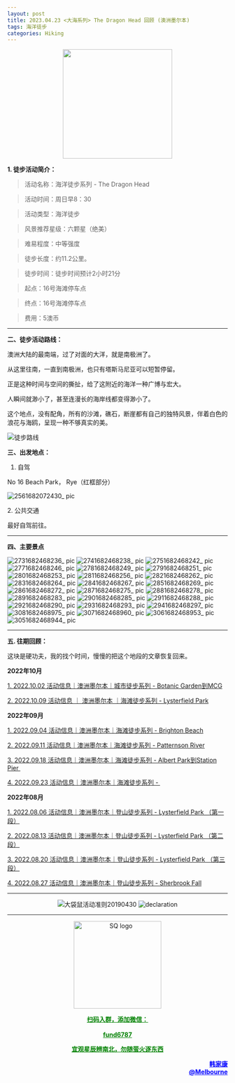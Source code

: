 ```yaml
---
layout: post
title: 2023.04.23 <大海系列> The Dragon Head 回顾 (澳洲墨尔本)
tags: 海洋徒步
categories: Hiking
---
```

<p align="center">
  <img width="250" src="https://user-images.githubusercontent.com/90954432/197183769-043b3cce-ffc5-439d-b355-fc227af37705.jpeg">
</p>

**1. 徒步活动简介：**

> 活动名称：海洋徒步系列 - The Dragon Head

> 活动时间：周日早8：30

> 活动类型：海洋徒步

> 风景推荐星级：六颗星（绝美）

> 难易程度：中等强度

> 徒步长度：约11.2公里。

> 徒步时间：徒步时间预计2小时21分

> 起点：16号海滩停车点

> 终点：16号海滩停车点

> 费用：5澳币

---

**二、徒步活动路线：**

澳洲大陆的最南端，过了对面的大洋，就是南极洲了。

从这里往南，一直到南极洲，也只有塔斯马尼亚可以短暂停留。

正是这种时间与空间的撕扯，给了这附近的海洋一种广博与宏大。

人瞬间就渺小了，甚至连漫长的海岸线都变得渺小了。

这个地点，没有配角，所有的沙滩，礁石，断崖都有自己的独特风景，伴着白色的浪花与海鸥，呈现一种不够真实的美。

![徒步路线](https://user-images.githubusercontent.com/90954432/233614456-3ad0542a-85b7-458d-9513-6a33c3cd0e4a.jpg)

**三、出发地点：**

1. 自驾

No 16 Beach Park， Rye（红框部分）

![2561682072430_ pic](https://user-images.githubusercontent.com/90954432/233614597-0c5a7c6a-d9ad-445c-be76-e2f358021892.jpg)

2. 公共交通

最好自驾前往。

---

**四、主要景点**

![2731682468236_ pic](https://user-images.githubusercontent.com/90954432/234435455-317140db-88c4-4786-87cf-033d38d3ffa9.jpg)
![2741682468238_ pic](https://user-images.githubusercontent.com/90954432/234435463-faa4ec0a-7668-4af4-8d48-a09579f0d891.jpg)
![2751682468242_ pic](https://user-images.githubusercontent.com/90954432/234435478-aa4f4ecd-bd24-43c8-98b1-841a1544284b.jpg)
![2771682468246_ pic](https://user-images.githubusercontent.com/90954432/234435491-7f1e0366-cc6e-4b6f-bd86-7a8459c9a092.jpg)
![2781682468249_ pic](https://user-images.githubusercontent.com/90954432/234435494-7c9dd156-19e1-40bf-b401-3a728b6e96d3.jpg)
![2791682468251_ pic](https://user-images.githubusercontent.com/90954432/234435504-c19c7786-5028-48dd-9950-0f67ab671a0b.jpg)
![2801682468253_ pic](https://user-images.githubusercontent.com/90954432/234435507-465e0216-4abe-4aa2-91c7-81a3fc7bb1ca.jpg)
![2811682468256_ pic](https://user-images.githubusercontent.com/90954432/234435525-828c5974-c3e9-4eb9-953c-d37b9339f292.jpg)
![2821682468262_ pic](https://user-images.githubusercontent.com/90954432/234435537-d21411c0-0314-4460-b8ad-c10e376d8c38.jpg)
![2831682468264_ pic](https://user-images.githubusercontent.com/90954432/234435548-8e0216fe-dc53-476d-9e0e-5dc1b7a8f6e9.jpg)
![2841682468267_ pic](https://user-images.githubusercontent.com/90954432/234435567-c12d7610-c12b-4a15-8776-68130c2d270b.jpg)
![2851682468269_ pic](https://user-images.githubusercontent.com/90954432/234435572-8f48bd4d-3703-42e8-a5c4-96fbc1b9f655.jpg)
![2861682468272_ pic](https://user-images.githubusercontent.com/90954432/234435578-0e79d6f4-ed38-49aa-8043-88dc50ec8f7d.jpg)
![2871682468275_ pic](https://user-images.githubusercontent.com/90954432/234435585-0c6e5fc7-da9b-468d-802d-f33b899f3cc6.jpg)
![2881682468278_ pic](https://user-images.githubusercontent.com/90954432/234435594-9f7eaeed-52be-4133-a03b-1c09996335bb.jpg)
![2891682468283_ pic](https://user-images.githubusercontent.com/90954432/234435596-b62ca388-b193-467a-8107-8aef9c2b018f.jpg)
![2901682468285_ pic](https://user-images.githubusercontent.com/90954432/234435605-b07b1134-bb6e-4985-88d8-e5da9c44d05e.jpg)
![2911682468288_ pic](https://user-images.githubusercontent.com/90954432/234435615-13caf36e-ac79-4b79-a57f-013845812d0f.jpg)
![2921682468290_ pic](https://user-images.githubusercontent.com/90954432/234435618-315f2af9-f01a-4814-b74e-ae2062a0800c.jpg)
![2931682468293_ pic](https://user-images.githubusercontent.com/90954432/234435627-aa2b3448-9030-4019-bb9e-5d1077563309.jpg)
![2941682468297_ pic](https://user-images.githubusercontent.com/90954432/234435632-622f60de-1611-40b8-8819-9725852fb27a.jpg)
![3081682468975_ pic](https://user-images.githubusercontent.com/90954432/234436334-37269c59-a1b6-4ef1-84ba-7b3831bd254e.jpg)
![3071682468960_ pic](https://user-images.githubusercontent.com/90954432/234436344-3da096a0-540f-4d8d-b1b6-505109bec9db.jpg)
![3061682468953_ pic](https://user-images.githubusercontent.com/90954432/234436348-68962286-9aa3-4deb-82a9-c1c7b483c11a.jpg)
![3051682468944_ pic](https://user-images.githubusercontent.com/90954432/234436364-b141f095-205b-454d-b87b-6005f96ef3d1.jpg)

---

**五. 往期回顾：**

这块是硬功夫，我的找个时间，慢慢的把这个地段的文章恢复回来。

**2022年10月**

[1. 2022.10.02 活动信息｜澳洲墨尔本｜城市徒步系列 - Botanic Garden到MCG](http://mp.weixin.qq.com/s?__biz=MzUxOTkxNjMwOA==&mid=2247484978&idx=1&sn=ed5136a1de4c66e2b13caea309ebb671&chksm=f9f31849ce84915fcc661481be2e4f021e4929eea9809e1e76e5d5bcb7be9de2da93369bdbbc&scene=21#wechat_redirect) 

[2. 2022.10.09 活动信息 ｜ 澳洲墨尔本 ｜海滩徒步系列 - Lysterfield Park](http://mp.weixin.qq.com/s?__biz=MzUxOTkxNjMwOA==&mid=2247485002&idx=1&sn=bbd47773ef48aaa6c63583dbb5efd88c&chksm=f9f31831ce849127d1a1f4dae22a577972e7fadcefa2182df92c0480116aa26773c8241231fe&scene=21#wechat_redirect) 

**2022年09月**

 [1. 2022.09.04 活动信息｜澳洲墨尔本｜海滩徒步系列 - Brighton Beach](http://mp.weixin.qq.com/s?__biz=MzUxOTkxNjMwOA==&mid=2247484887&idx=1&sn=0ac1c26615f42f2a8bfa5de6650e3f2d&chksm=f9f31bacce8492ba566188217e312eb29b93f333f2b650b313fba42171b23d0ea55c531fa0f0&scene=21#wechat_redirect) 

 [2. 2022.09.11 活动信息｜澳洲墨尔本｜海滩徒步系列 - Patternson River](http://mp.weixin.qq.com/s?__biz=MzUxOTkxNjMwOA==&mid=2247484911&idx=1&sn=78d7a051c7150c107acc5724620e7d0c&chksm=f9f31b94ce84928293f3fce04622c391b0e2123edd17e96a6a3121da2f8dc8bcfede5f58c282&scene=21#wechat_redirect) 

 [3. 2022.09.18 活动信息｜澳洲墨尔本｜海滩徒步系列 - Albert Park到Station Pier ](http://mp.weixin.qq.com/s?__biz=MzUxOTkxNjMwOA==&mid=2247484932&idx=1&sn=ca58606ae0c386a7b02e8d8dd2d00980&chksm=f9f3187fce84916931f9254bd5887992e0399a27b5e3ec575fc4faeaa387e3255c17dde78012&scene=21#wechat_redirect) 

[4. 2022.09.23 活动信息｜澳洲墨尔本｜海滩徒步系列 - ](http://mp.weixin.qq.com/s?__biz=MzUxOTkxNjMwOA==&mid=2247484955&idx=1&sn=8332e3ba1528657ddd38b4ef9629e32d&chksm=f9f31860ce8491765247027b6ff8deaae1e239dfcfc877ae91a7602053489afdca6f304932aa&scene=21#wechat_redirect) 

**2022年08月**

 [1. 2022.08.06 活动信息｜澳洲墨尔本｜登山徒步系列 - Lysterfield Park （第一段）](http://mp.weixin.qq.com/s?__biz=MzUxOTkxNjMwOA==&mid=2247484786&idx=1&sn=f9dfc1ab1e56f1a4957eafd48a376445&chksm=f9f31b09ce84921ff5ee7ff9603eaa6bb8cb9b99d3fe26efc7213087d378c6ac04d5eae16c95&scene=21#wechat_redirect) 

 [2. 2022.08.13 活动信息｜澳洲墨尔本｜登山徒步系列 - Lysterfield Park （第二段）](http://mp.weixin.qq.com/s?__biz=MzUxOTkxNjMwOA==&mid=2247484789&idx=1&sn=571d9139128d3f20b9173a9f7463bb1a&chksm=f9f31b0ece84921855520d95cbbd5bc3029aac54ba8b4d63b140d29a7de09b81895a1e97880a&scene=21#wechat_redirect) 

 [3. 2022.08.20 活动信息｜澳洲墨尔本｜登山徒步系列 - Lysterfield Park （第三段）](http://mp.weixin.qq.com/s?__biz=MzUxOTkxNjMwOA==&mid=2247484826&idx=1&sn=7425850bff3e7334520e921389ef671c&chksm=f9f31be1ce8492f76d9b95fbcf946856da969682802d87aa0d0a72c3f76c28e4d9d18d5c2e9d&scene=21#wechat_redirect) 

 [4. 2022.08.27 活动信息｜澳洲墨尔本｜登山徒步系列 - Sherbrook Fall](http://mp.weixin.qq.com/s?__biz=MzUxOTkxNjMwOA==&mid=2247484859&idx=1&sn=70e596e4b91c9efe09e97136aa120efe&chksm=f9f31bc0ce8492d66b9c238f4bd299a2e41f9aadfcbd155b01b77f521229ef12aaf755f46504&scene=21#wechat_redirect) 

---

<p align="center">
  <img alt="大袋鼠活动准则20190430" src="https://user-images.githubusercontent.com/90954432/197184791-50268d4a-839c-42a5-b42f-957043f80b9d.png">
  <img src="https://user-images.githubusercontent.com/90954432/197324665-50cd9f62-c0ab-43f9-9af6-cb9b86d9ff70.png" alt="declaration">
</p>

---

<p align="center">
  <img width="200" src="https://user-images.githubusercontent.com/90954432/197332354-e65465c3-5a13-4bf3-b311-cd253cb89349.jpeg" alt="SQ logo">
</p>

<p align="center">
  <strong><a href="#" style="color:green">扫码入群，添加微信：</a></strong>
  <br>
  <br>
  <strong><a href="#" style="color:green">fund6787</a></strong>
</p>

<p align="center">
  <strong><a href="#" style="color:green">宜观星辰辨南北，勿随萤火逐东西</a></strong>
</p>

<p align="right" style="color:blue">
  <strong><a href="#" style="color:blue">韩家康</a></strong>
  <br>
  <strong><a href="#" style="color:blue">@Melbourne</a></strong>
  <br>
</p>

